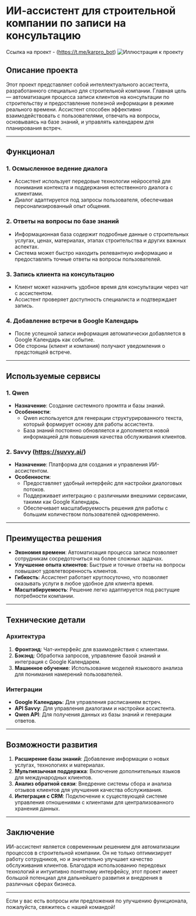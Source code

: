 # ИИ-ассистент для строительной компании по записи на консультацию

Ссылка на проект - (https://t.me/karpro_bot)
![Иллюстрация к проекту](https://example.com/image.png)

## Описание проекта

Этот проект представляет собой интеллектуального ассистента, разработанного специально для строительной компании. Главная цель — автоматизация процесса записи клиентов на консультации по строительству и предоставление полезной информации в режиме реального времени. Ассистент способен эффективно взаимодействовать с пользователями, отвечать на вопросы, основываясь на базе знаний, и управлять календарем для планирования встреч.

---

## Функционал

### 1. **Осмысленное ведение диалога**
   - Ассистент использует передовые технологии нейросетей для понимания контекста и поддержания естественного диалога с клиентами.
   - Диалог адаптируется под запросы пользователя, обеспечивая персонализированный опыт общения.

### 2. **Ответы на вопросы по базе знаний**
   - Информационная база содержит подробные данные о строительных услугах, ценах, материалах, этапах строительства и других важных аспектах.
   - Система может быстро находить релевантную информацию и предоставлять точные ответы на вопросы пользователей.

### 3. **Запись клиента на консультацию**
   - Клиент может назначить удобное время для консультации через чат с ассистентом.
   - Ассистент проверяет доступность специалиста и подтверждает запись.

### 4. **Добавление встречи в Google Календарь**
   - После успешной записи информация автоматически добавляется в Google Календарь как событие.
   - Обе стороны (клиент и компания) получают уведомления о предстоящей встрече.

---

## Используемые сервисы

### 1. **Qwen**
   - **Назначение**: Создание системного промпта и базы знаний.
   - **Особенности**:
     - Qwen используется для генерации структурированного текста, который формирует основу для работы ассистента.
     - База знаний постоянно обновляется и дополняется новой информацией для повышения качества обслуживания клиентов.

### 2. **Savvy (https://suvvy.ai/)**
   - **Назначение**: Платформа для создания и управления ИИ-ассистентом.
   - **Особенности**:
     - Предоставляет удобный интерфейс для настройки диалоговых потоков.
     - Поддерживает интеграцию с различными внешними сервисами, такими как Google Календарь.
     - Обеспечивает масштабируемость решения для работы с большим количеством пользователей одновременно.

---

## Преимущества решения

- **Экономия времени**: Автоматизация процесса записи позволяет сотрудникам сосредоточиться на более сложных задачах.
- **Улучшение опыта клиентов**: Быстрые и точные ответы на вопросы повышают удовлетворенность клиентов.
- **Гибкость**: Ассистент работает круглосуточно, что позволяет оказывать услуги в любое удобное для клиента время.
- **Масштабируемость**: Решение легко адаптируется под растущие потребности компании.

---

## Технические детали

### Архитектура
1. **Фронтэнд**: Чат-интерфейс для взаимодействия с клиентами.
2. **Бэкэнд**: Обработка запросов, управление базой знаний и интеграция с Google Календарем.
3. **Машинное обучение**: Использование моделей языкового анализа для понимания намерений пользователей.

### Интеграции
- **Google Календарь**: Для управления расписанием встреч.
- **API Savvy**: Для управления диалогами и настройки ассистента.
- **Qwen API**: Для получения данных из базы знаний и генерации ответов.

---

## Возможности развития

1. **Расширение базы знаний**: Добавление информации о новых услугах, технологиях и материалах.
2. **Мультиязычная поддержка**: Включение дополнительных языков для международных клиентов.
3. **Анализ обратной связи**: Внедрение системы сбора и анализа отзывов клиентов для улучшения качества обслуживания.
4. **Интеграция с CRM**: Подключение к существующей системе управления отношениями с клиентами для централизованного хранения данных.

---

## Заключение

ИИ-ассистент является современным решением для автоматизации процессов в строительной компании. Он не только оптимизирует работу сотрудников, но и значительно улучшает качество обслуживания клиентов. Благодаря использованию передовых технологий и интуитивно понятному интерфейсу, этот проект имеет большой потенциал для дальнейшего развития и внедрения в различных сферах бизнеса.

--- 

Если у вас есть вопросы или предложения по улучшению функционала, пожалуйста, свяжитесь с нашей командой!
